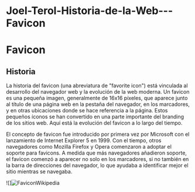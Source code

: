 # Joel-Terol-Historia-de-la-Web---Favicon

# Favicon

## Historia

La historia del favicon (una abreviatura de "favorite icon") está vinculada al desarrollo del navegador web y la evolución de la web moderna. Un favicon es una pequeña imagen, generalmente de 16x16 píxeles, que aparece junto al título de una página web en la pestaña del navegador, en los marcadores, y en otras ubicaciones donde se hace referencia a la página. Estos pequeños íconos se han convertido en una parte importante del branding de los sitios web. Aquí está la evolución del favicon a lo largo del tiempo.

El concepto de favicon fue introducido por primera vez por Microsoft con el lanzamiento de Internet Explorer 5 en 1999.
Con el tiempo, otros navegadores como Mozilla Firefox y Opera comenzaron a adoptar el soporte para favicons. 
A medida que más navegadores añadieron soporte, el favicon comenzó a aparecer no solo en los marcadores, si no también en la barra de direcciones del navegador, lo que ayudaba a identificar mejor el sitio mientras se navegaba.

![]![FaviconWikipedia](https://github.com/user-attachments/assets/3d5d8dba-dc44-45ad-9b09-548084f6b212)
